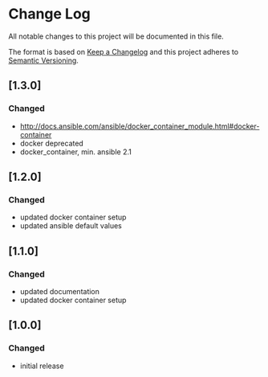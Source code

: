 # Change Log
All notable changes to this project will be documented in this file.

The format is based on [Keep a Changelog](http://keepachangelog.com/)
and this project adheres to [Semantic Versioning](http://semver.org/).


## [1.3.0]
### Changed
- http://docs.ansible.com/ansible/docker_container_module.html#docker-container
- docker deprecated
- docker_container, min. ansible 2.1


## [1.2.0]
### Changed
- updated docker container setup
- updated ansible default values


## [1.1.0]
### Changed
- updated documentation
- updated docker container setup


## [1.0.0]
### Changed
- initial release